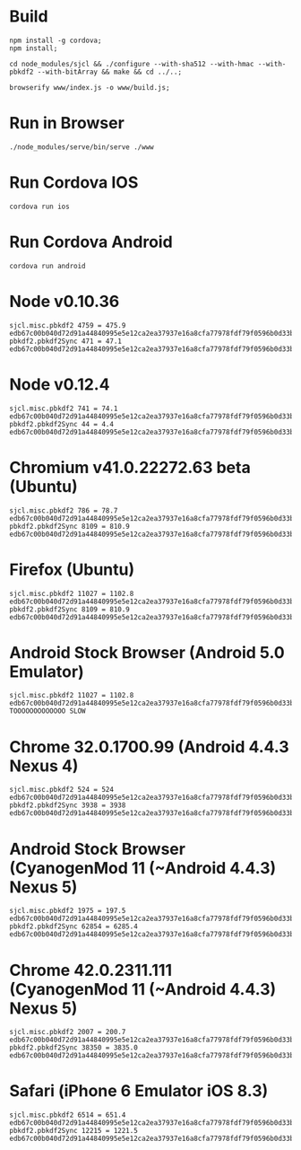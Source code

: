 # Build
```
npm install -g cordova;
npm install;

cd node_modules/sjcl && ./configure --with-sha512 --with-hmac --with-pbkdf2 --with-bitArray && make && cd ../..;

browserify www/index.js -o www/build.js;
```

# Run in Browser
```
./node_modules/serve/bin/serve ./www
```

# Run Cordova IOS
```
cordova run ios
```

# Run Cordova Android
```
cordova run android
```

# Node v0.10.36
```
sjcl.misc.pbkdf2 4759 = 475.9
edb67c00b040d72d91a44840995e5e12ca2ea37937e16a8cfa77978fdf79f0596b0d33bedcfbdfefbed5ea61badf54815d1093e4a03db305000fd94024e50712
pbkdf2.pbkdf2Sync 471 = 47.1
edb67c00b040d72d91a44840995e5e12ca2ea37937e16a8cfa77978fdf79f0596b0d33bedcfbdfefbed5ea61badf54815d1093e4a03db305000fd94024e50712
```

# Node v0.12.4
```
sjcl.misc.pbkdf2 741 = 74.1
edb67c00b040d72d91a44840995e5e12ca2ea37937e16a8cfa77978fdf79f0596b0d33bedcfbdfefbed5ea61badf54815d1093e4a03db305000fd94024e50712
pbkdf2.pbkdf2Sync 44 = 4.4
edb67c00b040d72d91a44840995e5e12ca2ea37937e16a8cfa77978fdf79f0596b0d33bedcfbdfefbed5ea61badf54815d1093e4a03db305000fd94024e50712
```

# Chromium v41.0.22272.63 beta (Ubuntu)
```
sjcl.misc.pbkdf2 786 = 78.7
edb67c00b040d72d91a44840995e5e12ca2ea37937e16a8cfa77978fdf79f0596b0d33bedcfbdfefbed5ea61badf54815d1093e4a03db305000fd94024e50712
pbkdf2.pbkdf2Sync 8109 = 810.9
edb67c00b040d72d91a44840995e5e12ca2ea37937e16a8cfa77978fdf79f0596b0d33bedcfbdfefbed5ea61badf54815d1093e4a03db305000fd94024e50712
```

# Firefox (Ubuntu)
```
sjcl.misc.pbkdf2 11027 = 1102.8
edb67c00b040d72d91a44840995e5e12ca2ea37937e16a8cfa77978fdf79f0596b0d33bedcfbdfefbed5ea61badf54815d1093e4a03db305000fd94024e50712
pbkdf2.pbkdf2Sync 8109 = 810.9
edb67c00b040d72d91a44840995e5e12ca2ea37937e16a8cfa77978fdf79f0596b0d33bedcfbdfefbed5ea61badf54815d1093e4a03db305000fd94024e50712
```

# Android Stock Browser (Android 5.0 Emulator)
```
sjcl.misc.pbkdf2 11027 = 1102.8
edb67c00b040d72d91a44840995e5e12ca2ea37937e16a8cfa77978fdf79f0596b0d33bedcfbdfefbed5ea61badf54815d1093e4a03db305000fd94024e50712
TOOOOOOOOOOOOO SLOW
```

# Chrome 32.0.1700.99 (Android 4.4.3 Nexus 4)
```
sjcl.misc.pbkdf2 524 = 524
edb67c00b040d72d91a44840995e5e12ca2ea37937e16a8cfa77978fdf79f0596b0d33bedcfbdfefbed5ea61badf54815d1093e4a03db305000fd94024e50712
pbkdf2.pbkdf2Sync 3938 = 3938
edb67c00b040d72d91a44840995e5e12ca2ea37937e16a8cfa77978fdf79f0596b0d33bedcfbdfefbed5ea61badf54815d1093e4a03db305000fd94024e50712
```

# Android Stock Browser (CyanogenMod 11 (~Android 4.4.3) Nexus 5)
```
sjcl.misc.pbkdf2 1975 = 197.5
edb67c00b040d72d91a44840995e5e12ca2ea37937e16a8cfa77978fdf79f0596b0d33bedcfbdfefbed5ea61badf54815d1093e4a03db305000fd94024e50712
pbkdf2.pbkdf2Sync 62854 = 6285.4
edb67c00b040d72d91a44840995e5e12ca2ea37937e16a8cfa77978fdf79f0596b0d33bedcfbdfefbed5ea61badf54815d1093e4a03db305000fd94024e50712
```

# Chrome 42.0.2311.111 (CyanogenMod 11 (~Android 4.4.3) Nexus 5)
```
sjcl.misc.pbkdf2 2007 = 200.7
edb67c00b040d72d91a44840995e5e12ca2ea37937e16a8cfa77978fdf79f0596b0d33bedcfbdfefbed5ea61badf54815d1093e4a03db305000fd94024e50712
pbkdf2.pbkdf2Sync 38350 = 3835.0
edb67c00b040d72d91a44840995e5e12ca2ea37937e16a8cfa77978fdf79f0596b0d33bedcfbdfefbed5ea61badf54815d1093e4a03db305000fd94024e50712
```

# Safari (iPhone 6 Emulator iOS 8.3)
```
sjcl.misc.pbkdf2 6514 = 651.4
edb67c00b040d72d91a44840995e5e12ca2ea37937e16a8cfa77978fdf79f0596b0d33bedcfbdfefbed5ea61badf54815d1093e4a03db305000fd94024e50712
pbkdf2.pbkdf2Sync 12215 = 1221.5
edb67c00b040d72d91a44840995e5e12ca2ea37937e16a8cfa77978fdf79f0596b0d33bedcfbdfefbed5ea61badf54815d1093e4a03db305000fd94024e50712
```
